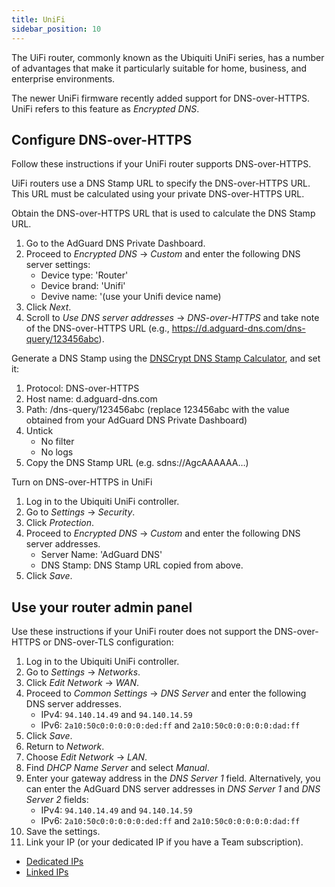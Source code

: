 ```yaml
---
title: UniFi
sidebar_position: 10
---
```


The UiFi router, commonly known as the Ubiquiti UniFi series, has a number of advantages that make it particularly suitable for home, business, and enterprise environments.

The newer UniFi firmware recently added support for DNS-over-HTTPS. UniFi refers to this feature as *Encrypted DNS*.

## Configure DNS-over-HTTPS

Follow these instructions if your UniFi router supports DNS-over-HTTPS.

UiFi routers use a DNS Stamp URL to specify the DNS-over-HTTPS URL. This URL must be calculated using your private DNS-over-HTTPS URL.

Obtain the DNS-over-HTTPS URL that is used to calculate the DNS Stamp URL.

1. Go to the AdGuard DNS Private Dashboard.
1. Proceed to *Encrypted DNS* → *Custom* and enter the following DNS server settings:
    - Device type: 'Router'
    - Device brand: 'Unifi'
    - Devive name: '(use your Unifi device name)
1. Click *Next*.
1. Scroll to *Use DNS server addresses* → *DNS-over-HTTPS* and take note of the DNS-over-HTTPS URL (e.g., https://d.adguard-dns.com/dns-query/123456abc).

Generate a DNS Stamp using the [DNSCrypt DNS Stamp Calculator](https://dnscrypt.info/stamps/), and set it:

1. Protocol: DNS-over-HTTPS
1. Host name: d.adguard-dns.com
1. Path: /dns-query/123456abc (replace 123456abc with the value obtained from your AdGuard DNS Private Dashboard)
1. Untick
    - No filter
    - No logs
1. Copy the DNS Stamp URL (e.g. sdns://AgcAAAAAA…)

Turn on DNS-over-HTTPS in UniFi

1. Log in to the Ubiquiti UniFi controller.
1. Go to *Settings* → *Security*.
1. Click *Protection*.
1. Proceed to *Encrypted DNS* → *Custom* and enter the following DNS server addresses.
    - Server Name: 'AdGuard DNS'
    - DNS Stamp: DNS Stamp URL copied from above.
1. Click *Save*.

## Use your router admin panel

Use these instructions if your UniFi router does not support the DNS-over-HTTPS or DNS-over-TLS configuration:

1. Log in to the Ubiquiti UniFi controller.
1. Go to *Settings* → *Networks*.
1. Click *Edit Network* → *WAN*.
1. Proceed to *Common Settings* → *DNS Server* and enter the following DNS server addresses.
    - IPv4: `94.140.14.49` and `94.140.14.59`
    - IPv6: `2a10:50c0:0:0:0:0:ded:ff` and `2a10:50c0:0:0:0:0:dad:ff`
1. Click *Save*.
1. Return to *Network*.
1. Choose *Edit Network* → *LAN*.
1. Find *DHCP Name Server* and select *Manual*.
1. Enter your gateway address in the *DNS Server 1* field. Alternatively, you can enter the AdGuard DNS server addresses in *DNS Server 1* and *DNS Server 2* fields:
    - IPv4: `94.140.14.49` and `94.140.14.59`
    - IPv6: `2a10:50c0:0:0:0:0:ded:ff` and `2a10:50c0:0:0:0:0:dad:ff`
1. Save the settings.
1. Link your IP (or your dedicated IP if you have a Team subscription).

- [Dedicated IPs](private-dns/connect-devices/other-options/dedicated-ip.md)
- [Linked IPs](private-dns/connect-devices/other-options/linked-ip.md)
